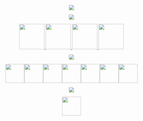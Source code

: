<p align="center">
  <img src="https://capsule-render.vercel.app/api?type=waving&color=gradient&height=100&section=header&text=Hey%20There!%20🔓&fontSize=80&fontColor=ccffcc" />
</p>
<p align="center">
  <img src="https://capsule-render.vercel.app/api?type=transparent&height=70&section=header&text=Have%20a%20look%20at%20what%20I've%20been%20working%20on.&fontSize=40&fontColor=ccffcc" />
</p>
<p align="center">
  <a href="https://mathiasfischer.netlify.app/" target="_blank">
    <img height="80" src="https://cdn2.iconfinder.com/data/icons/whcompare-isometric-web-hosting-servers/50/laptop-with-code-512.png"
  </a>
  <a href="https://www.linkedin.com/in/mathias-fischer-4a5601241/" target="_blank">
    <img height="80" src="https://cdn1.iconfinder.com/data/icons/logotypes/32/square-linkedin-256.png"
  </a>

  <a href="https://gardenmonk.onrender.com/" target="_blank">
    <img height="80" src="https://cdn4.iconfinder.com/data/icons/origami-23/64/Squirrel_origami_paper_craft_creative-256.png"
  </a>
  <a href="https://battle-stadium.netlify.app/" target="_blank">
    <img height="80" src="https://cdn0.iconfinder.com/data/icons/pokemon-go-vol-2/135/_poke_trainer_three_star-256.png"
  </a>  
</p>

<p align="center">
  <img src="https://capsule-render.vercel.app/api?type=transparent&height=60&section=header&text=These%20are%20some%20of%20the%20tools%20I'm%20confident%20with.&fontSize=30&fontColor=ccffcc" />
</p>
<p align="center">
  <img height="60" src="https://cdn.jsdelivr.net/gh/devicons/devicon/icons/html5/html5-original.svg" /><img height="60" src="https://cdn.jsdelivr.net/gh/devicons/devicon/icons/css3/css3-original.svg" /><img height="60" src="https://cdn.jsdelivr.net/gh/devicons/devicon/icons/javascript/javascript-original.svg" /><img height="60" src="https://cdn.jsdelivr.net/gh/devicons/devicon/icons/nodejs/nodejs-original.svg" /><img height="60" src="https://cdn.jsdelivr.net/gh/devicons/devicon/icons/express/express-original.svg" /><img height="60" src="https://cdn.jsdelivr.net/gh/devicons/devicon/icons/react/react-original.svg" /><img height="60" src="https://cdn.jsdelivr.net/gh/devicons/devicon/icons/mongodb/mongodb-original.svg" />
</p>
<p align="center">
  <img src="https://capsule-render.vercel.app/api?type=transparent&height=60&section=header&text=These%20are%20some%20of%20the%20tools%20I'm%20learning%20currently.&fontSize=30&fontColor=ccffcc" />
</p>
<p align="center">
  <img height="60" src="https://cdn.jsdelivr.net/gh/devicons/devicon/icons/godot/godot-original-wordmark.svg" />
</p>


<!--  <a href="mailto:mfischerf92@gmail.com" target="_blank">
    <img height="80" src="https://cdn4.iconfinder.com/data/icons/social-media-logos-6/512/112-gmail_email_mail-512.png"
  </a>
<!--
**Pacco-Sinbad/Pacco-Sinbad** is a ✨ _special_ ✨ repository because its `README.md` (this file) appears on your GitHub profile.

Here are some ideas to get you started:

- 🔭 I’m currently working on ...
- 🌱 I’m currently learning ...
- 👯 I’m looking to collaborate on ...
- 🤔 I’m looking for help with ...
- 💬 Ask me about ...
- 📫 How to reach me: ...
- 😄 Pronouns: ...
- ⚡ Fun fact: ...
-->
